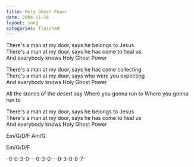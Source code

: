 ```yaml
---
title: Holy Ghost Power
date: 2004-11-16
layout: song
categories: finished
---
```

There's a man at my door, says he belongs to Jesus  
There's a man at my door, says he has come to heal us  
And everybody knows Holy Ghost Power

There's a man at my door, says he has come collecting  
There's a man at my door, says who were you expecting  
And everybody knows Holy Ghost Power

<div class="chorus">All the stones of the desert say  
Where you gonna run to  
Where you gonna run to</div>

There's a man at my door, says he belongs to Jesus  
There's a man at my door, says he has come to heal us  
And everybody knows Holy Ghost Power

<div class="chords">
Em/G/D/F  
Am/G  

Em/G/D/F  

-0-0-3-0---0-3-0---0-3-0-8-7-</div>
